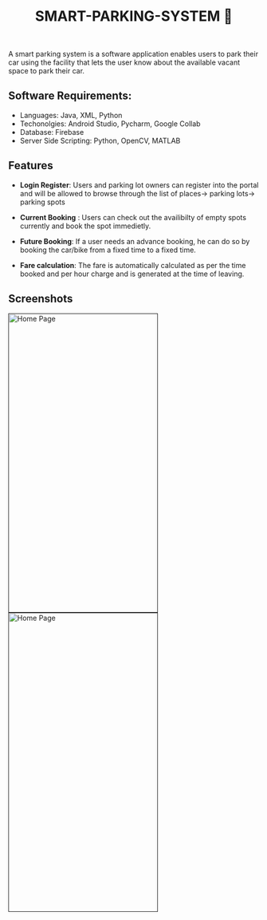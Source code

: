 <h1 align="center">SMART-PARKING-SYSTEM   🚗</h1><br>

A smart parking system is a software application enables users to park their car using the facility that lets the user know about the available vacant space to park their car.

## Software Requirements:
- Languages: Java, XML, Python
- Techonolgies: Android Studio, Pycharm, Google Collab 
- Database: Firebase
- Server Side Scripting: Python, OpenCV, MATLAB

## Features

- **Login Register**: Users and parking lot owners can register into the portal and will be allowed to browse through the list of places-> parking lots-> parking spots

- **Current Booking** : Users can check out the availibilty of empty spots currently and book the spot immedietly.

- **Future Booking**:  If a user needs an advance booking, he can do so by booking the car/bike from a fixed time to a fixed time.

- **Fare calculation**: The fare is automatically calculated as per the time booked and per hour charge and is generated at the time of leaving.

<h2>Screenshots</h2>
<p>
  <a href="">
    <img src="https://i.postimg.cc/7ZNj6L2M/1.png" alt="Home Page" width="300" height="600">
  </a>
  <a href="">
    <img src="https://i.postimg.cc/258MBfdp/2.png" alt="Home Page" width="300" height="600">
  </a>
</p>

